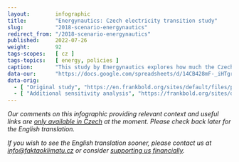 ```yaml
---
layout:        infographic
title:         "Energynautics: Czech electricity transition study"
slug:          "2018-scenario-energynautics"
redirect_from: "/2018-scenario-energynautics"
published:     2022-07-26
weight:        92
tags-scopes:   [ cz ]
tags-topics:   [ energy, policies ]
caption:       "This study by Energynautics explores how much the Czech electricity generation industry could change by 2030. Specifically, it analyzes how the shutdown of coal power plants and their gradual replacement by renewable energy sources would impact the electricity system in the country. The study concludes that the transition from coal to renewables would not be a major problem for the system stability."
data-our:      "https://docs.google.com/spreadsheets/d/14CB428mF-_iHTgrLb2Dd0zJZ4xHUMdGhbr_FZ2fZy6k/edit"
data-orig:
  - [ "Original study", "https://en.frankbold.org/sites/default/files/publikace/czech_grid_without_coal_by_2030_fin_0.pdf" ]
  - [ "Additional sensitivity analysis", "https://frankbold.org/sites/default/files/publikace/sensitivity_analysis_czech_grid_without_coal_by_2030.pdf" ]
---
```


_Our comments on this infographic providing relevant context and useful links are [only available in Czech](https://faktaoklimatu.cz/studie/2018-scenar-energynautics) at the moment. Please check back later for the English translation._

_If you wish to see the English translation sooner, please contact us at [info@faktaoklimatu.cz](mailto:info@faktaoklimatu.cz) or consider [supporting us financially](https://www.darujme.cz/projekt/1203742)._
